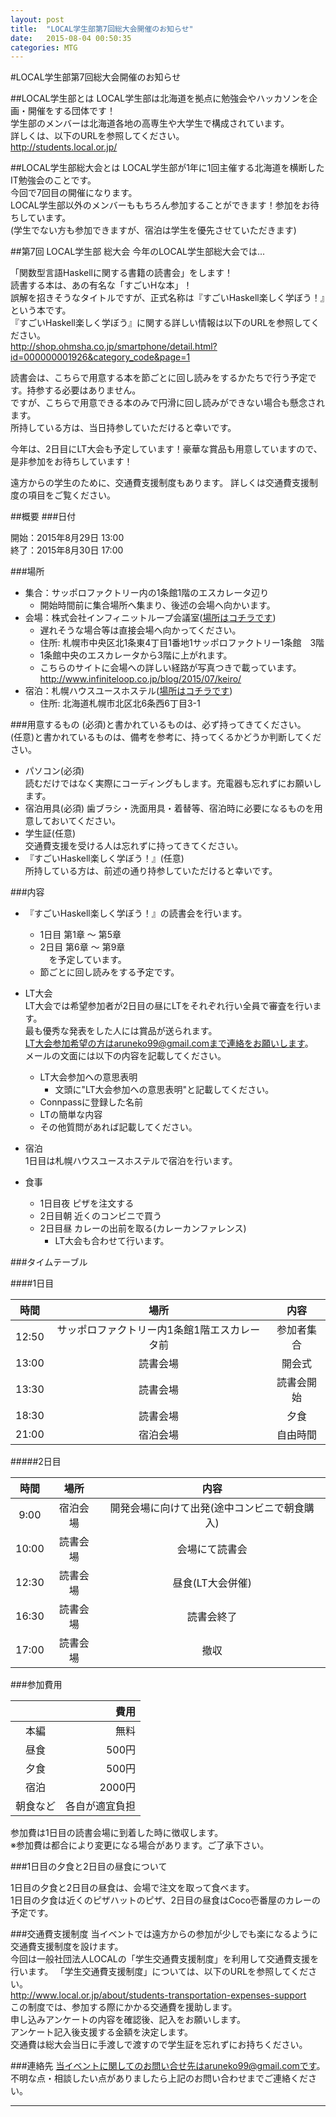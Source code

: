 ```yaml
---
layout: post
title:  "LOCAL学生部第7回総大会開催のお知らせ"
date:   2015-08-04 00:50:35
categories: MTG
---
```


#LOCAL学生部第7回総大会開催のお知らせ

##LOCAL学生部とは
LOCAL学生部は北海道を拠点に勉強会やハッカソンを企画・開催をする団体です！  
学生部のメンバーは北海道各地の高専生や大学生で構成されています。  
詳しくは、以下のURLを参照してください。  
http://students.local.or.jp/

##LOCAL学生部総大会とは
LOCAL学生部が1年に1回主催する北海道を横断したIT勉強会のことです。  
今回で7回目の開催になります。  
LOCAL学生部以外のメンバーももちろん参加することができます！参加をお待ちしています。  
(学生でない方も参加できますが、宿泊は学生を優先させていただきます)  

##第7回 LOCAL学生部 総大会
今年のLOCAL学生部総大会では...

「関数型言語Haskellに関する書籍の読書会」をします！  
読書する本は、あの有名な「すごいHな本」！  
誤解を招きそうなタイトルですが、正式名称は『すごいHaskell楽しく学ぼう！』という本です。  
『すごいHaskell楽しく学ぼう』に関する詳しい情報は以下のURLを参照してください。  
http://shop.ohmsha.co.jp/smartphone/detail.html?id=000000001926&category_code&page=1

読書会は、こちらで用意する本を節ごとに回し読みをするかたちで行う予定です。持参する必要はありません。  
ですが、こちらで用意できる本のみで円滑に回し読みができない場合も懸念されます。  
所持している方は、当日持参していただけると幸いです。

今年は、2日目にLT大会も予定しています！豪華な賞品も用意していますので、是非参加をお待ちしています！

遠方からの学生のために、交通費支援制度もあります。
詳しくは交通費支援制度の項目をご覧ください。

##概要
###日付

開始：2015年8月29日 13:00  
終了：2015年8月30日 17:00

###場所
- 集合：サッポロファクトリー内の1条館1階のエスカレータ辺り
    - 開始時間前に集合場所へ集まり、後述の会場へ向かいます。
- 会場：株式会社インフィニットループ会議室([場所はコチラです](http://u222u.info/mLc0 "GoogleMapへ移動します"))
    - 遅れそうな場合等は直接会場へ向かってください。
    - 住所: 札幌市中央区北1条東4丁目1番地1サッポロファクトリー1条館　3階
    - 1条館中央のエスカレータから3階に上がれます。
    - こちらのサイトに会場への詳しい経路が写真つきで載っています。
    　http://www.infiniteloop.co.jp/blog/2015/07/keiro/
- 宿泊：札幌ハウスユースホステル([場所はコチラです](http://u222u.info/mLc4 "GoogleMapへ移動します"))
    - 住所: 北海道札幌市北区北6条西6丁目3-1

###用意するもの
(必須)と書かれているものは、必ず持ってきてください。  
(任意)と書かれているものは、備考を参考に、持ってくるかどうか判断してください。

- パソコン(必須)  
読むだけではなく実際にコーディングもします。充電器も忘れずにお願いします。
- 宿泊用具(必須)
歯ブラシ・洗面用具・着替等、宿泊時に必要になるものを用意しておいてください。
- 学生証(任意)  
交通費支援を受ける人は忘れずに持ってきてください。
- 『すごいHaskell楽しく学ぼう！』(任意)  
所持している方は、前述の通り持参していただけると幸いです。

###内容
- 『すごいHaskell楽しく学ぼう！』の読書会を行います。
    - 1日目 第1章 ～ 第5章
    - 2日目 第6章 ～ 第9章  
　を予定しています。
    - 節ごとに回し読みをする予定です。

- LT大会  
  LT大会では希望参加者が2日目の昼にLTをそれぞれ行い全員で審査を行います。  
最も優秀な発表をした人には賞品が送られます。  
LT大会参加希望の方はaruneko99@gmail.comまで連絡をお願いします。  
メールの文面には以下の内容を記載してください。
    - LT大会参加への意思表明
        - 文頭に"LT大会参加への意思表明"と記載してください。
    - Connpassに登録した名前
    - LTの簡単な内容
    - その他質問があれば記載してください。

- 宿泊  
  1日目は札幌ハウスユースホステルで宿泊を行います。

- 食事
    - 1日目夜 ピザを注文する
    - 2日目朝 近くのコンビニで買う
    - 2日目昼 カレーの出前を取る(カレーカンファレンス)
        - LT大会も合わせて行います。


###タイムテーブル

####1日目

| 時間 |     場所    |     内容    |
|:----------:|:-----------:|:-----------:|
| 12:50 | サッポロファクトリー内1条館1階エスカレータ前| 参加者集合 |
| 13:00 | 読書会場 | 開会式 |
| 13:30 | 読書会場 | 読書会開始 |
| 18:30 | 読書会場 | 夕食 |
| 21:00 | 宿泊会場 | 自由時間 |

#####2日目

| 時間 |     場所    |     内容    |
|:----------:|:-----------:|:-----------:|
| 9:00 | 宿泊会場 | 開発会場に向けて出発(途中コンビニで朝食購入) |
| 10:00 | 読書会場 | 会場にて読書会 |
| 12:30 | 読書会場 | 昼食(LT大会併催) |
| 16:30 | 読書会場 | 読書会終了 |
| 17:00 | 読書会場 | 撤収 |

###参加費用

|            |     費用    |
|:----------:|------------:|
| 本編       |        無料 |
| 昼食       |      500円  |
| 夕食       |      500円  |
| 宿泊       |      2000円 |
| 朝食など   | 各自が適宜負担 |

参加費は1日目の読書会場に到着した時に徴収します。  
※参加費は都合により変更になる場合があります。ご了承下さい。  

###1日目の夕食と2日目の昼食について

1日目の夕食と2日目の昼食は、会場で注文を取って食べます。  
1日目の夕食は近くのピザハットのピザ、2日目の昼食はCoco壱番屋のカレーの予定です。


###交通費支援制度
当イベントでは遠方からの参加が少しでも楽になるように交通費支援制度を設けます。  
今回は一般社団法人LOCALの「学生交通費支援制度」を利用して交通費支援を行います。
「学生交通費支援制度」については、以下のURLを参照してください。  
http://www.local.or.jp/about/students-transportation-expenses-support  
この制度では、参加する際にかかる交通費を援助します。  
申し込みアンケートの内容を確認後、記入をお願いします。  
アンケート記入後支援する金額を決定します。  
交通費は総大会当日に手渡しで渡すので学生証を忘れずにお持ちください。

###連絡先
当イベントに関してのお問い合せ先はaruneko99@gmail.comです。  
不明な点・相談したい点がありましたら上記のお問い合わせまでご連絡ください。

---------------------------------------------------------------------

